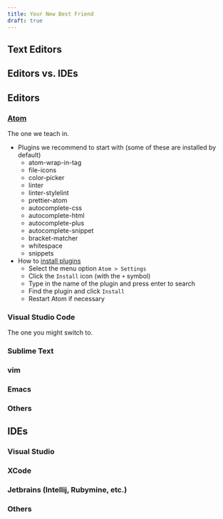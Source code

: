 ```yaml
---
title: Your New Best Friend
draft: true
---
```


## Text Editors

## Editors vs. IDEs

## Editors

### [Atom](https://atom.io)

The one we teach in.

- Plugins we recommend to start with (some of these are installed by default)
  - atom-wrap-in-tag
  - file-icons
  - color-picker
  - linter
  - linter-stylelint
  - prettier-atom
  - autocomplete-css
  - autocomplete-html
  - autocomplete-plus
  - autocomplete-snippet
  - bracket-matcher
  - whitespace
  - snippets
- How to [install plugins](https://flight-manual.atom.io/using-atom/sections/atom-packages/)
  - Select the menu option `Atom > Settings`
  - Click the `Install` icon (with the `+` symbol)
  - Type in the name of the plugin and press enter to search
  - Find the plugin and click `Install`
  - Restart Atom if necessary

### Visual Studio Code

The one you might switch to.

### Sublime Text

### vim

### Emacs

### Others

## IDEs

### Visual Studio

### XCode

### Jetbrains (Intellij, Rubymine, etc.)

### Others
